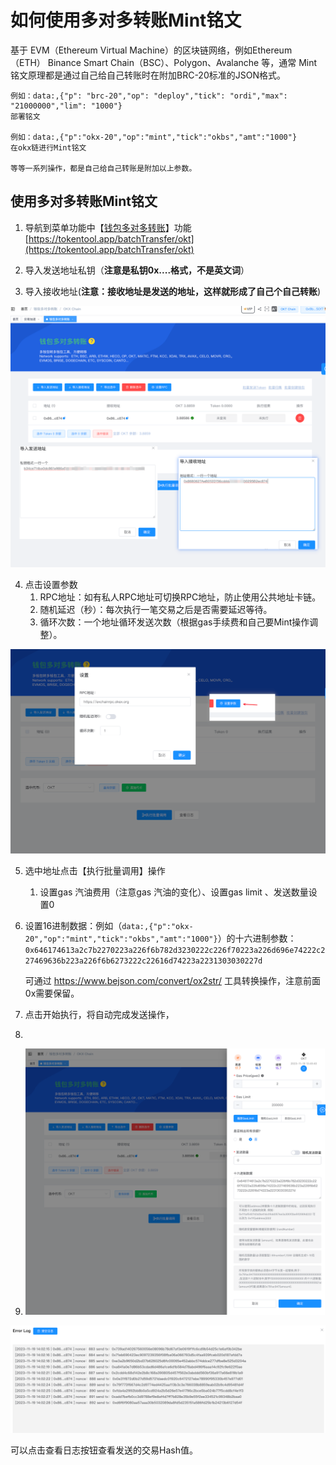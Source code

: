 # 如何使用多对多转账Mint铭文

基于 EVM（Ethereum Virtual Machine）的区块链网络，例如Ethereum（ETH） Binance Smart Chain（BSC）、Polygon、Avalanche 等，通常 Mint 铭文原理都是通过自己给自己转账时在附加BRC-20标准的JSON格式。

```
例如：data:,{"p": "brc-20","op": "deploy","tick": "ordi","max": "21000000","lim": "1000"}
部署铭文

例如：data:,{"p":"okx-20","op":"mint","tick":"okbs","amt":"1000"}
在okx链进行Mint铭文

等等一系列操作，都是自己给自己转账是附加以上参数。
```



## 使用多对多转账Mint铭文



1. 导航到菜单功能中【[钱包多对多转账](https://tokentool.app/batchTransfer/okt)】功能 [https://tokentool.app/batchTransfer/okt](https://tokentool.app/batchTransfer/okt)

2. 导入发送地址私钥（**注意是私钥0x....格式，不是英文词**）
3. 导入接收地址(**注意：接收地址是发送的地址，这样就形成了自己个自己转账**)

![image](../.gitbook/assets/common-problem/image-20231119134908370.png)

4. 点击设置参数
   1. RPC地址：如有私人RPC地址可切换RPC地址，防止使用公共地址卡链。
   2. 随机延迟（秒）：每次执行一笔交易之后是否需要延迟等待。
   3. 循环次数：一个地址循环发送次数（根据gas手续费和自己要Mint操作调整）。

![image](../.gitbook/assets/common-problem/image-20231119135208991.png)

5. 选中地址点击【执行批量调用】操作

   1. 设置gas 汽油费用（注意gas 汽油的变化）、设置gas limit 、发送数量设置0

6. 设置16进制数据：例如（`data:,{"p":"okx-20","op":"mint","tick":"okbs","amt":"1000"}`）的十六进制参数：`0x646174613a2c7b2270223a226f6b782d3230222c226f70223a226d696e74222c227469636b223a226f6b6273222c22616d74223a2231303030227d`

   可通过 https://www.bejson.com/convert/ox2str/ 工具转换操作，注意前面0x需要保留。

7. 点击开始执行，将自动完成发送操作，
8. 
9. ![image](../.gitbook/assets/common-problem/image-20231119140059462.png)



![image](../.gitbook/assets/common-problem/image-20231119140240915.png)

 可以点击查看日志按钮查看发送的交易Hash值。

